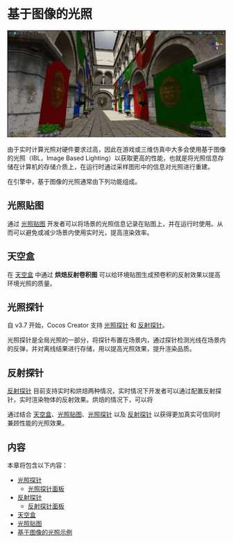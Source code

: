 # 基于图像的光照

![preview](img/index.png)

由于实时计算光照对硬件要求过高，因此在游戏或三维仿真中大多会使用基于图像的光照（IBL，Image Based Lighting）以获取更高的性能，也就是将光照信息存储在计算机的存储介质上，在运行时通过采样图形中的信息对光照进行重建。

在引擎中，基于图像的光照通常由下列功能组成。

## 光照贴图

通过 [光照贴图](../lightmap.md) 开发者可以将场景的光照信息记录在贴图上，并在运行时使用。从而可以避免或减少场景内使用实时光，提高渲染效率。

## 天空盒

在 [天空盒](../../skybox.md) 中通过 **烘焙反射卷积图** 可以给环境贴图生成预卷积的反射效果以提高环境光照的质量。

## 光照探针

自 v3.7 开始，Cocos Creator 支持 [光照探针](light-probe.md) 和 [反射探针](reflection-probe.md)。

光照探针是全局光照的一部分，将探针布置在场景内，通过探针检测光线在场景内的反弹，并对离线结果进行存储，用以提高光照效果，提升渲染品质。

## 反射探针

 [反射探针](reflection-probe.md) 目前支持实时和烘焙两种情况，实时情况下开发者可以通过配置反射探针，实时渲染物体的反射效果。烘焙的情况下，可以将

通过结合 [天空盒](../../skybox.md)、[光照贴图](../lightmap.md)、[光照探针](./light-probe.md) 以及 [反射探针](reflection-probe.md) 以获得更加真实可信同时兼顾性能的光照效果。

## 内容

本章将包含以下内容：

- [光照探针](light-probe.md)
    - [光照探针面板](light-probe-panel.md)
- [反射探针](reflection-probe.md)
    - [反射探针面板](reflection-probe-panel.md)
- [天空盒](../../skybox.md)
- [光照贴图](../lightmap.md)
- [基于图像的光照示例](example.md)
